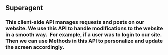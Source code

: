 ## Superagent

### This client-side API manages requests and posts on our website. We use this API to handle modifications to the website in a smooth way.  For example, if a user was to login to our site. Then we can use Methods in this API to personalize and update the screen accordingly.
